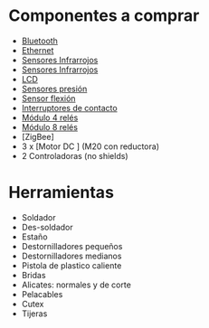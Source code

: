 # Componentes a comprar

* [Bluetooth](http://www.electan.com/modulo-bluetooth-hc06-p-6476.html)
* [Ethernet](http://www.electan.com/w5200-ethernet-shield-p-5591.html)
* [Sensores Infrarrojos](http://www.electan.com/redbot-sensor-line-follower-p-4114.html)
* [Sensores Infrarrojos](http://www.electan.com/modulo-seguidor-linea-canales-tcrt5000-p-6507.html)
* [LCD](http://www.electan.com/display-lcd-serie-lineas-por-caracteres-fondo-azul-letras-p-6303.html)
* [Sensores presión](http://www.electan.com/sensor-fuerza-redondo-p-3106.html)
* [Sensor flexión](http://www.electan.com/sensor-flexion-sparkfun-p-3135.html)
* [Interruptores de contacto](http://www.electan.com/microruptor-final-recorrido-con-palanca-p-1428.html)
* [Módulo 4 relés](http://www.electan.com/modulo-reles-p-6283.html)
* [Módulo 8 relés](http://www.electan.com/modulo-reles-p-6284.html)
* [ZigBee]
* 3 x [Motor DC ] (M20 con reductora)
* 2 Controladoras (no shields)

# Herramientas
* Soldador
* Des-soldador
* Estaño
* Destornilladores pequeños
* Destornilladores medianos
* Pistola de plastico caliente
* Bridas
* Alicates: normales y de corte
* Pelacables
* Cutex
* Tijeras
